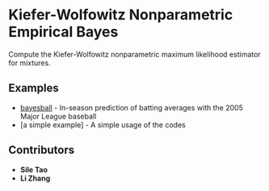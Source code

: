 # Kiefer-Wolfowitz Nonparametric Empirical Bayes
Compute the Kiefer-Wolfowitz nonparametric maximum likelihood estimator for mixtures.

## Examples
* [bayesball](https://github.com/sit836/KW_NPEB/tree/1D_KW/examples/bayesball) - In-season prediction of batting averages with the 2005 Major
League baseball
* [a simple example] - A simple usage of the codes

## Contributors

* **Sile Tao**
* **Li Zhang**
